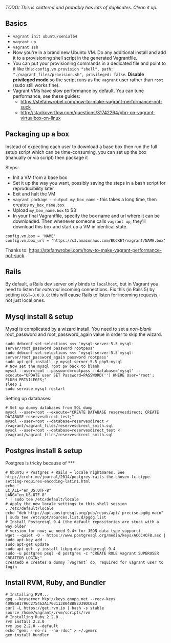 _*TODO: This is cluttered and probably has lots of duplicates. Clean it up.*_

## Basics

- `vagrant init ubuntu/xenial64`
- `vagrant up`
- `vagrant ssh`
- Now you're in a brand new Ubuntu VM. Do any additional install and add it to a provisioning shell script in the generated Vagrantfile.
- You can put your provisioning commands in a dedicated file and point to it like this: `config.vm.provision "shell", path: "./vagrant_files/provision.sh", privileged: false`. **Disable privileged mode** so the script runs as the `vagrant` user rather than `root` (sudo still works fine).
- Vagrant VMs have slow performance by default. You can tune performance, see these guides:
  - https://stefanwrobel.com/how-to-make-vagrant-performance-not-suck
  - http://stackoverflow.com/questions/31742264/php-on-vagrant-virtualbox-on-linux


## Packaging up a box

Instead of expecting each user to download a base box then run the full setup script which can be time-consuming, you can set up the box (manually or via script) then package it

Steps:

  * Init a VM from a base box
  * Set it up the way you want, possibly saving the steps in a bash script for reproducibility later
  * Exit and halt the VM
  * `vagrant package --output my_box_name` - this takes a long time, then creates `my_box_name.box`
  * Upload `my_box_name.box` to S3
  * In your final Vagrantfile, specify the box name and url where it can be downloaded. Then whenever someone calls `vagrant up`, they'll download this box and start up a VM in identical state.

```
config.vm.box = 'NAME'
config.vm.box_url = 'https://s3.amazonaws.com/BUCKET/vagrant/NAME.box'
```

Thanks to: https://stefanwrobel.com/how-to-make-vagrant-performance-not-suck.


## Rails

By default, a Rails dev server only binds to `localhost`, but in Vagrant you need to listen for _external_ incoming connections. Fix this (in Rails 5) by setting `HOST=0.0.0.0`; this will cause Rails to listen for incoming requests, not just local ones.


## Mysql install & setup

Mysql is complicated by a wizard install. You need to set a *non-blank* root_password and root_password_again value in order to skip the wizard.

```
sudo debconf-set-selections <<< 'mysql-server-5.5 mysql-server/root_password password rootpass'
sudo debconf-set-selections <<< 'mysql-server-5.5 mysql-server/root_password_again password rootpass'
sudo apt-get install -y mysql-server-5.5 php5-mysql
# Now set the mysql root pw back to blank
mysql --user=root --password=rootpass --database='mysql' --execute="UPDATE user SET Password=PASSWORD('') WHERE User='root'; FLUSH PRIVILEGES;"
sleep 1
sudo service mysql restart
```

Setting up databases:

```
# Set up dummy databases from SQL dump
mysql --user=root --execute="CREATE DATABASE reservesdirect; CREATE DATABASE reservesdirect_test;"
mysql --user=root --database=reservesdirect < /vagrant/vagrant_files/reservesdirect_smith.sql
mysql --user=root --database=reservesdirect_test < /vagrant/vagrant_files/reservesdirect_smith.sql
```

## Postgres install & setup

Postgres is tricky because of ***

```
# Ubuntu + Postgres + Rails = locale nightmares. See http://crohr.me/journal/2014/postgres-rails-the-chosen-lc-ctype-setting-requires-encoding-latin1.html
echo '
LC_ALL="en_US.UTF-8"
LANG="en_US.UTF-8"
' | sudo tee /etc/default/locale
# Apply the new locale settings to this shell session
. /etc/default/locale
echo "deb http://apt.postgresql.org/pub/repos/apt/ precise-pgdg main" | sudo tee /etc/apt/sources.list.d/pgdg.list
# Install Postgresql 9.4 (the default repositories are stuck with a way older
# version for now; we need 9.4+ for JSON data type support)
wget --quiet -O - https://www.postgresql.org/media/keys/ACCC4CF8.asc | sudo apt-key add -
sudo apt-get update
sudo apt-get -y install libpq-dev postgresql-9.4
sudo -u postgres psql -d postgres -c "CREATE ROLE vagrant SUPERUSER CREATEDB LOGIN;"
createdb # creates a dummy `vagrant` db, required for vagrant user to login
```

## Install RVM, Ruby, and Bundler

```
# Installing RVM...
gpg --keyserver hkp://keys.gnupg.net --recv-keys 409B6B1796C275462A1703113804BB82D39DC0E3
curl -L https://get.rvm.io | bash -s stable
source /home/vagrant/.rvm/scripts/rvm
# Installing Ruby 2.2.0...
rvm install 2.2.0
rvm use 2.2.0 --default
echo "gem: --no-ri --no-rdoc" > ~/.gemrc
gem install bundler
```
